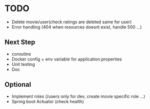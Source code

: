 # TODO
- Delete movie/user(check ratings are deleted same for user)
- Error handling (404 when resources doesnt exist, handle 500 ...)

## Next Step 
- coroutine
- Docker config + env variable for application.properties
- Unit testing
- Doc

## Optional 
- Implement roles (/users only for dev, create movie specific role ...)
- Spring boot Actuator (check health)
